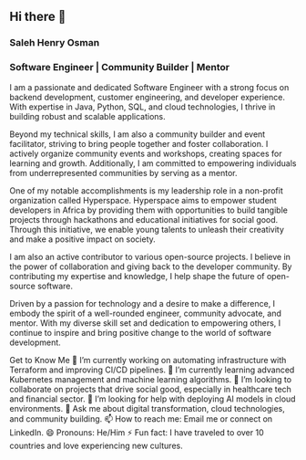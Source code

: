 ## Hi there 👋
### Saleh Henry Osman 
### Software Engineer | Community Builder | Mentor

<!--
**hensalos/hensalos** is a ✨ _special_ ✨ repository because its `README.md` (this file) appears on your GitHub profile.
-->
I am a passionate and dedicated Software Engineer with a strong focus on backend development, customer engineering, and developer experience. With expertise in Java, Python, SQL, and cloud technologies, I thrive in building robust and scalable applications.

Beyond my technical skills, I am also a community builder and event facilitator, striving to bring people together and foster collaboration. I actively organize community events and workshops, creating spaces for learning and growth. Additionally, I am committed to empowering individuals from underrepresented communities by serving as a mentor.

One of my notable accomplishments is my leadership role in a non-profit organization called Hyperspace. Hyperspace aims to empower student developers in Africa by providing them with opportunities to build tangible projects through hackathons and educational initiatives for social good. Through this initiative, we enable young talents to unleash their creativity and make a positive impact on society.

I am also an active contributor to various open-source projects. I believe in the power of collaboration and giving back to the developer community. By contributing my expertise and knowledge, I help shape the future of open-source software.

Driven by a passion for technology and a desire to make a difference, I embody the spirit of a well-rounded engineer, community advocate, and mentor. With my diverse skill set and dedication to empowering others, I continue to inspire and bring positive change to the world of software development.

Get to Know Me
🔭 I’m currently working on automating infrastructure with Terraform and improving CI/CD pipelines.
🌱 I’m currently learning advanced Kubernetes management and machine learning algorithms.
👯 I’m looking to collaborate on projects that drive social good, especially in healthcare tech and  financial sector.
🤔 I’m looking for help with deploying AI models in cloud environments.
💬 Ask me about digital transformation, cloud technologies, and community building.
📫 How to reach me: Email me or connect on LinkedIn.
😄 Pronouns: He/Him
⚡ Fun fact: I have traveled to over 10 countries and love experiencing new cultures.


